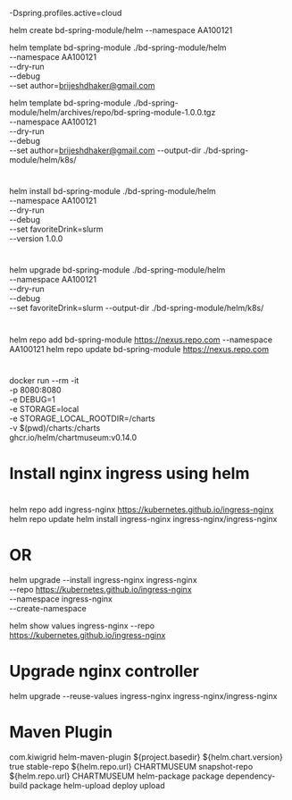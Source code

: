 -Dspring.profiles.active=cloud

helm create bd-spring-module/helm --namespace AA100121

helm template bd-spring-module ./bd-spring-module/helm \
--namespace AA100121 \
--dry-run \
--debug \
--set author=brijeshdhaker@gmail.com

helm template bd-spring-module ./bd-spring-module/helm/archives/repo/bd-spring-module-1.0.0.tgz \
--namespace AA100121 \
--dry-run \
--debug \
--set author=brijeshdhaker@gmail.com
--output-dir ./bd-spring-module/helm/k8s/

#
helm install bd-spring-module ./bd-spring-module/helm \
--namespace AA100121 \
--dry-run \
--debug \
--set favoriteDrink=slurm \
--version 1.0.0

#
helm upgrade bd-spring-module ./bd-spring-module/helm \
--namespace AA100121 \
--dry-run \
--debug \
--set favoriteDrink=slurm
--output-dir ./bd-spring-module/helm/k8s/

#
helm repo add bd-spring-module https://nexus.repo.com --namespace AA100121
helm repo update bd-spring-module https://nexus.repo.com

#
#
#
docker run --rm -it \
  -p 8080:8080 \
  -e DEBUG=1 \
  -e STORAGE=local \
  -e STORAGE_LOCAL_ROOTDIR=/charts \
  -v $(pwd)/charts:/charts \
  ghcr.io/helm/chartmuseum:v0.14.0
  

#
# Install nginx ingress using helm
#

helm repo add ingress-nginx https://kubernetes.github.io/ingress-nginx
helm repo update
helm install ingress-nginx ingress-nginx/ingress-nginx

# OR

helm upgrade --install ingress-nginx ingress-nginx \
  --repo https://kubernetes.github.io/ingress-nginx \
  --namespace ingress-nginx \
  --create-namespace

helm show values ingress-nginx --repo https://kubernetes.github.io/ingress-nginx

# Upgrade nginx controller
helm upgrade --reuse-values ingress-nginx ingress-nginx/ingress-nginx

# Maven Plugin
<plugin>
    <groupId>com.kiwigrid</groupId>
    <artifactId>helm-maven-plugin</artifactId>
    <configuration>
        <chartDirectory>${project.basedir}</chartDirectory>
        <chartVersion>${helm.chart.version}</chartVersion>
        <useLocalHelmBinary>true</useLocalHelmBinary>
        <uploadRepoStable>
            <name>stable-repo</name>
            <url>${helm.repo.url}</url>
            <type>CHARTMUSEUM</type>
        </uploadRepoStable>
        <uploadRepoSnapshot>
            <name>snapshot-repo</name>
            <url>${helm.repo.url}</url>
            <type>CHARTMUSEUM</type>
        </uploadRepoSnapshot>
    </configuration>
    <executions>
        <execution>
            <id>helm-package</id>
            <phase>package</phase>
            <goals>
                <goal>dependency-build</goal>
                <goal>package</goal>
            </goals>
        </execution>
        <execution>
            <id>helm-upload</id>
            <phase>deploy</phase>
            <goals>
                <goal>upload</goal>
            </goals>
        </execution>
    </executions>
</plugin>
